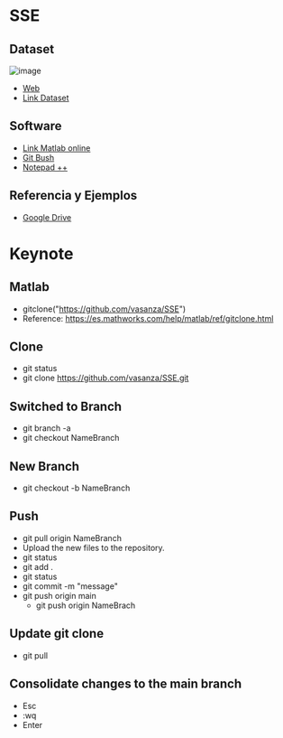 # SSE

## Dataset
![image](https://github.com/vasanza/SSE/assets/12642226/ad6a4169-bb78-4abb-bbfe-a7bf81b227b4)
- [Web](https://data.openei.org/)
- [Link Dataset](https://openei.org/datasets/files/961/pub/COMMERCIAL_LOAD_DATA_E_PLUS_OUTPUT/)

## Software
- [Link Matlab online](https://matlab.mathworks.com/)
- [Git Bush](https://git-scm.com/download/win)
- [Notepad ++](https://notepad-plus-plus.org/downloads/)
## Referencia y Ejemplos
- [Google Drive](https://drive.google.com/drive/folders/1X1Gs24gbWzvBd9qeoLWQ-T5S81xe0b8s?usp=drive_link)

# Keynote

## Matlab
- gitclone("https://github.com/vasanza/SSE")
- Reference: https://es.mathworks.com/help/matlab/ref/gitclone.html
## Clone
- git status
- git clone https://github.com/vasanza/SSE.git
## Switched to Branch
- git branch -a
- git checkout NameBranch

## New Branch
- git checkout -b NameBranch

## Push
- git pull origin NameBranch
- Upload the new files to the repository.
- git status
- git add .
- git status
- git commit -m "message"
- git push origin main
  - git push origin NameBrach

## Update git clone
- git pull

## Consolidate changes to the main branch
- Esc
- :wq
- Enter
